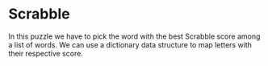 # Scrabble

In this puzzle we have to pick the word with the best Scrabble score among a list of words.
We can use a dictionary data structure to map letters with their respective score.
